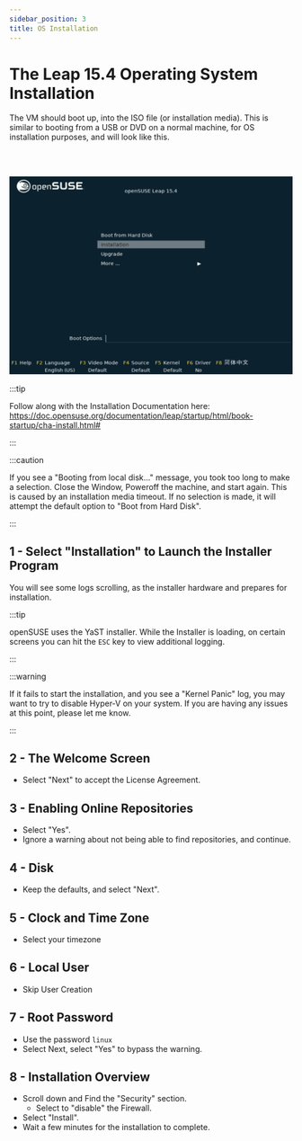 ```yaml
---
sidebar_position: 3
title: OS Installation
---
```


# The Leap 15.4 Operating System Installation

The VM should boot up, into the ISO file (or installation media). This is similar to booting from a USB or DVD on a normal machine, for OS installation purposes, and will look like this.

<br></br>

![leap15-4-install-1](/img/vm-acts/os-install-1.PNG)

<!---
Markdown Image Example

![leap15-4-install-1](/img/vm-acts/os-install-1.PNG)

(not working for some reason) https://stackoverflow.com/questions/14675913/changing-image-size-in-markdown
<img src="/img/vm-acts/os-install-1.PNG" alt="os-in-1" width="500"/>
--->

:::tip

Follow along with the Installation Documentation here: https://doc.opensuse.org/documentation/leap/startup/html/book-startup/cha-install.html#

:::


:::caution

If you see a "Booting from local disk..." message, you took too long to make a selection. Close the Window, Poweroff the machine, and start again. This is caused by an installation media timeout. If no selection is made, it will attempt the default option to "Boot from Hard Disk".  

:::

## 1 - Select "Installation" to Launch the Installer Program

You will see some logs scrolling, as the installer hardware and prepares for installation.

:::tip

openSUSE uses the YaST installer. While the Installer is loading, on certain screens you can hit the `ESC` key to view additional logging.

:::

:::warning

If it fails to start the installation, and you see a "Kernel Panic" log, you may want to try to disable Hyper-V on your system. If you are having any issues at this point, please let me know.

:::

## 2 - The Welcome Screen

- Select "Next" to accept the License Agreement.

## 3 - Enabling Online Repositories

- Select "Yes". 
- Ignore a warning about not being able to find repositories, and continue.

## 4 - Disk

- Keep the defaults, and select "Next".

## 5 - Clock and Time Zone

- Select your timezone

## 6 - Local User

- Skip User Creation

## 7 - Root Password

- Use the password `linux`
- Select Next, select "Yes" to bypass the warning.

## 8 - Installation Overview

- Scroll down and Find the "Security" section.
    - Select to "disable" the Firewall.
- Select "Install".
- Wait a few minutes for the installation to complete.

<!---
Continue Here
- Need to adjust instructions for adding Bridged Adapter, so the machine can reach the outside world.
   - network Settings
   - bridged adapter
- Need to make instructions continue on with 
- rename VM to something like "vm1-snowball".
-->
